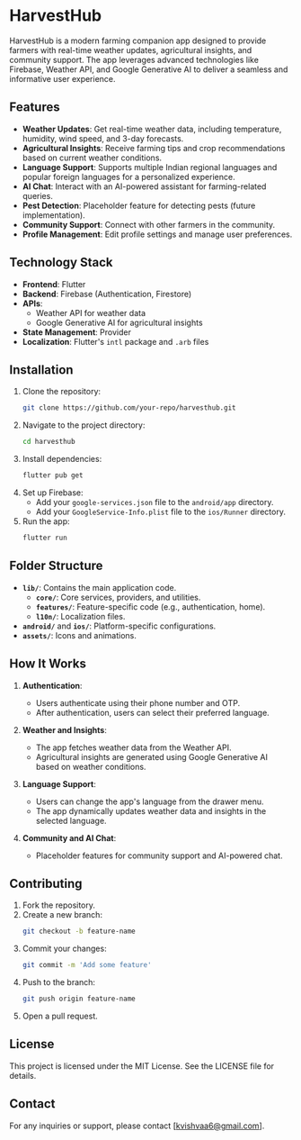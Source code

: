 # HarvestHub

HarvestHub is a modern farming companion app designed to provide farmers with real-time weather updates, agricultural insights, and community support. The app leverages advanced technologies like Firebase, Weather API, and Google Generative AI to deliver a seamless and informative user experience.

## Features

- **Weather Updates**: Get real-time weather data, including temperature, humidity, wind speed, and 3-day forecasts.
- **Agricultural Insights**: Receive farming tips and crop recommendations based on current weather conditions.
- **Language Support**: Supports multiple Indian regional languages and popular foreign languages for a personalized experience.
- **AI Chat**: Interact with an AI-powered assistant for farming-related queries.
- **Pest Detection**: Placeholder feature for detecting pests (future implementation).
- **Community Support**: Connect with other farmers in the community.
- **Profile Management**: Edit profile settings and manage user preferences.

## Technology Stack

- **Frontend**: Flutter
- **Backend**: Firebase (Authentication, Firestore)
- **APIs**:
  - Weather API for weather data
  - Google Generative AI for agricultural insights
- **State Management**: Provider
- **Localization**: Flutter's `intl` package and `.arb` files

## Installation

1. Clone the repository:
   ```bash
   git clone https://github.com/your-repo/harvesthub.git
   ```
2. Navigate to the project directory:
   ```bash
   cd harvesthub
   ```
3. Install dependencies:
   ```bash
   flutter pub get
   ```
4. Set up Firebase:
   - Add your `google-services.json` file to the `android/app` directory.
   - Add your `GoogleService-Info.plist` file to the `ios/Runner` directory.
5. Run the app:
   ```bash
   flutter run
   ```

## Folder Structure

- **`lib/`**: Contains the main application code.
  - **`core/`**: Core services, providers, and utilities.
  - **`features/`**: Feature-specific code (e.g., authentication, home).
  - **`l10n/`**: Localization files.
- **`android/`** and **`ios/`**: Platform-specific configurations.
- **`assets/`**: Icons and animations.

## How It Works

1. **Authentication**:
   - Users authenticate using their phone number and OTP.
   - After authentication, users can select their preferred language.

2. **Weather and Insights**:
   - The app fetches weather data from the Weather API.
   - Agricultural insights are generated using Google Generative AI based on weather conditions.

3. **Language Support**:
   - Users can change the app's language from the drawer menu.
   - The app dynamically updates weather data and insights in the selected language.

4. **Community and AI Chat**:
   - Placeholder features for community support and AI-powered chat.

## Contributing

1. Fork the repository.
2. Create a new branch:
   ```bash
   git checkout -b feature-name
   ```
3. Commit your changes:
   ```bash
   git commit -m 'Add some feature'
   ```
4. Push to the branch:
   ```bash
   git push origin feature-name
   ```
5. Open a pull request.

## License

This project is licensed under the MIT License. See the LICENSE file for details.

## Contact

For any inquiries or support, please contact [kvishvaa6@gmail.com].
